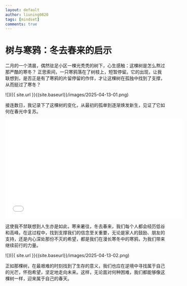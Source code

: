 ```yaml
---
layout: default
author: liuning0820
tags: [mindset]
comments: true
---
```


# 树与寒鸦：冬去春来的启示

二月的一个清晨，偶然驻足小区一棵光秃秃的树下，心生感触：这棵树是怎么熬过那严酷的寒冬？ 正思索间，一只寒鸦落在了树枝上，短暂停留。它的出现，让我联想到，是否正是有了寒鸦的片留停留的作伴，才让这棵树在孤独中找到了支撑，从而挺过了寒冬？

![]({{ site.url }}{{site.baseurl}}/images/2025-04-13-01.png)

接连数日，我记录下了这棵树的变化，从最初的孤单到逐渐焕发新生，见证了它如何在春光中复苏。

<iframe width="560" height="315" src="//player.bilibili.com/player.html?isOutside=true&aid=114328623647531&bvid=BV1AhdiY9EFq&cid=29385228335&p=1" scrolling="no" border="0" frameborder="no" framespacing="0" allowfullscreen="true"></iframe>

这使我不禁联想到人生亦是如此，寒来暑往，冬去春来，我们每个人都会经历低谷和高峰。在这过程中，找到支撑我们的信念至关重要，无论是家人的鼓励、朋友的支持，还是内心深处那份不灭的希望，都是我们在漫长寒冬中的寒鸦，为我们带来继续前行的力量。

![]({{ site.url }}{{site.baseurl}}/images/2025-04-13-02.png)

正如那棵树，在最艰难的时刻找到了生存的意义，我们也应在逆境中寻找属于自己的光芒，怀抱希望，坚定地走向未来。这样，无论面对何种困难，我们都能够像这棵树一样，迎来属于自己的春天。
